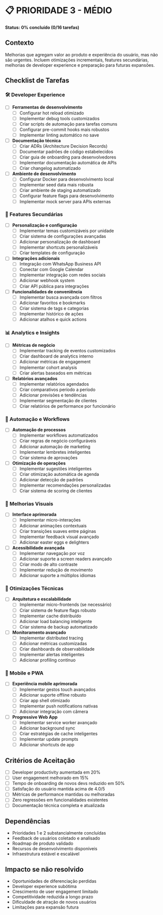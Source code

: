# 📋 PRIORIDADE 3 - MÉDIO

**Status: 0% concluído (0/16 tarefas)**

## Contexto
Melhorias que agregam valor ao produto e experiência do usuário, mas não são urgentes. Incluem otimizações incrementais, features secundárias, melhorias de developer experience e preparação para futuras expansões.

## Checklist de Tarefas

### 🛠️ Developer Experience
- [ ] **Ferramentas de desenvolvimento**
  - [ ] Configurar hot reload otimizado
  - [ ] Implementar debug tools customizados
  - [ ] Criar scripts de automação para tarefas comuns
  - [ ] Configurar pre-commit hooks mais robustos
  - [ ] Implementar linting automático no save

- [ ] **Documentação técnica**
  - [ ] Criar ADRs (Architecture Decision Records)
  - [ ] Documentar padrões de código estabelecidos
  - [ ] Criar guia de onboarding para desenvolvedores
  - [ ] Implementar documentação automática de APIs
  - [ ] Criar changelog automatizado

- [ ] **Ambiente de desenvolvimento**
  - [ ] Configurar Docker para desenvolvimento local
  - [ ] Implementar seed data mais robusta
  - [ ] Criar ambiente de staging automatizado
  - [ ] Configurar feature flags para desenvolvimento
  - [ ] Implementar mock server para APIs externas

### 🎯 Features Secundárias
- [ ] **Personalização e configuração**
  - [ ] Implementar temas customizáveis por unidade
  - [ ] Criar sistema de configurações avançadas
  - [ ] Adicionar personalização de dashboard
  - [ ] Implementar shortcuts personalizáveis
  - [ ] Criar templates de configuração

- [ ] **Integrações adicionais**
  - [ ] Integração com WhatsApp Business API
  - [ ] Conectar com Google Calendar
  - [ ] Implementar integração com redes sociais
  - [ ] Adicionar webhook system
  - [ ] Criar API pública para integrações

- [ ] **Funcionalidades de conveniência**
  - [ ] Implementar busca avançada com filtros
  - [ ] Adicionar favoritos e bookmarks
  - [ ] Criar sistema de tags e categorias
  - [ ] Implementar histórico de ações
  - [ ] Adicionar atalhos e quick actions

### 📊 Analytics e Insights
- [ ] **Métricas de negócio**
  - [ ] Implementar tracking de eventos customizados
  - [ ] Criar dashboard de analytics interno
  - [ ] Adicionar métricas de engagement
  - [ ] Implementar cohort analysis
  - [ ] Criar alertas baseados em métricas

- [ ] **Relatórios avançados**
  - [ ] Implementar relatórios agendados
  - [ ] Criar comparativos período a período
  - [ ] Adicionar previsões e tendências
  - [ ] Implementar segmentação de clientes
  - [ ] Criar relatórios de performance por funcionário

### 🔄 Automação e Workflows
- [ ] **Automação de processos**
  - [ ] Implementar workflows automatizados
  - [ ] Criar regras de negócio configuráveis
  - [ ] Adicionar automação de marketing
  - [ ] Implementar lembretes inteligentes
  - [ ] Criar sistema de aprovações

- [ ] **Otimização de operações**
  - [ ] Implementar sugestões inteligentes
  - [ ] Criar otimização automática de agenda
  - [ ] Adicionar detecção de padrões
  - [ ] Implementar recomendações personalizadas
  - [ ] Criar sistema de scoring de clientes

### 🎨 Melhorias Visuais
- [ ] **Interface aprimorada**
  - [ ] Implementar micro-interações
  - [ ] Adicionar animações contextuais
  - [ ] Criar transições suaves entre páginas
  - [ ] Implementar feedback visual avançado
  - [ ] Adicionar easter eggs e delighters

- [ ] **Acessibilidade avançada**
  - [ ] Implementar navegação por voz
  - [ ] Adicionar suporte a screen readers avançado
  - [ ] Criar modo de alto contraste
  - [ ] Implementar redução de movimento
  - [ ] Adicionar suporte a múltiplos idiomas

### 🔧 Otimizações Técnicas
- [ ] **Arquitetura e escalabilidade**
  - [ ] Implementar micro-frontends (se necessário)
  - [ ] Criar sistema de feature flags robusto
  - [ ] Implementar cache distribuído
  - [ ] Adicionar load balancing inteligente
  - [ ] Criar sistema de backup automatizado

- [ ] **Monitoramento avançado**
  - [ ] Implementar distributed tracing
  - [ ] Adicionar métricas customizadas
  - [ ] Criar dashboards de observabilidade
  - [ ] Implementar alertas inteligentes
  - [ ] Adicionar profiling contínuo

### 📱 Mobile e PWA
- [ ] **Experiência mobile aprimorada**
  - [ ] Implementar gestos touch avançados
  - [ ] Adicionar suporte offline robusto
  - [ ] Criar app shell otimizado
  - [ ] Implementar push notifications nativas
  - [ ] Adicionar integração com câmera

- [ ] **Progressive Web App**
  - [ ] Implementar service worker avançado
  - [ ] Adicionar background sync
  - [ ] Criar estratégias de cache inteligentes
  - [ ] Implementar update prompts
  - [ ] Adicionar shortcuts de app

## Critérios de Aceitação
- [ ] Developer productivity aumentada em 20%
- [ ] User engagement melhorado em 15%
- [ ] Tempo de onboarding de novos devs reduzido em 50%
- [ ] Satisfação do usuário mantida acima de 4.0/5
- [ ] Métricas de performance mantidas ou melhoradas
- [ ] Zero regressões em funcionalidades existentes
- [ ] Documentação técnica completa e atualizada

## Dependências
- Prioridades 1 e 2 substancialmente concluídas
- Feedback de usuários coletado e analisado
- Roadmap de produto validado
- Recursos de desenvolvimento disponíveis
- Infraestrutura estável e escalável

## Impacto se não resolvido
- Oportunidades de diferenciação perdidas
- Developer experience subótima
- Crescimento de user engagement limitado
- Competitividade reduzida a longo prazo
- Dificuldade de atração de novos usuários
- Limitações para expansão futura